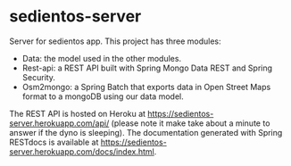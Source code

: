 # sedientos-server
Server for sedientos app. This project has three modules:
- Data: the model used in the other modules.
- Rest-api: a REST API built with Spring Mongo Data REST and Spring Security.
- Osm2mongo: a Spring Batch that exports data in Open Street Maps format to a mongoDB using our data model.

The REST API is hosted on Heroku at https://sedientos-server.herokuapp.com/api/ (please note it make take about a minute to answer if the dyno is sleeping). The documentation generated with Spring RESTdocs is available at https://sedientos-server.herokuapp.com/docs/index.html.
